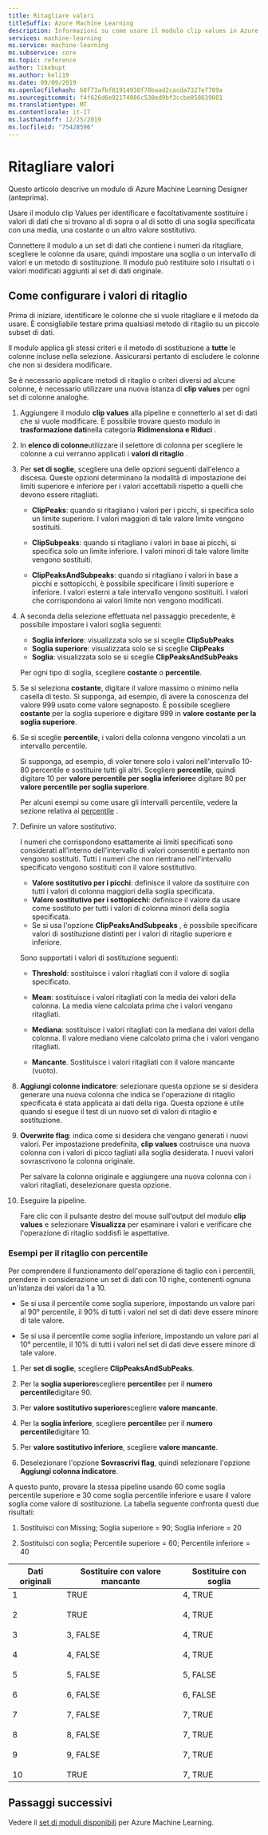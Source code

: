 ```yaml
---
title: Ritagliare valori
titleSuffix: Azure Machine Learning
description: Informazioni su come usare il modulo clip values in Azure Machine Learning per rilevare gli outlier e ritagliare o sostituire i valori.
services: machine-learning
ms.service: machine-learning
ms.subservice: core
ms.topic: reference
author: likebupt
ms.author: keli19
ms.date: 09/09/2019
ms.openlocfilehash: 68f73afbf81914938f78baad2cacda7327e7789a
ms.sourcegitcommit: f4f626d6e92174086c530ed9bf3ccbe058639081
ms.translationtype: MT
ms.contentlocale: it-IT
ms.lasthandoff: 12/25/2019
ms.locfileid: "75428596"
---
```

# <a name="clip-values"></a>Ritagliare valori

Questo articolo descrive un modulo di Azure Machine Learning Designer (anteprima).

Usare il modulo clip Values per identificare e facoltativamente sostituire i valori di dati che si trovano al di sopra o al di sotto di una soglia specificata con una media, una costante o un altro valore sostitutivo.  

Connettere il modulo a un set di dati che contiene i numeri da ritagliare, scegliere le colonne da usare, quindi impostare una soglia o un intervallo di valori e un metodo di sostituzione. Il modulo può restituire solo i risultati o i valori modificati aggiunti al set di dati originale.

## <a name="how-to-configure-clip-values"></a>Come configurare i valori di ritaglio

Prima di iniziare, identificare le colonne che si vuole ritagliare e il metodo da usare. È consigliabile testare prima qualsiasi metodo di ritaglio su un piccolo subset di dati.

Il modulo applica gli stessi criteri e il metodo di sostituzione a **tutte** le colonne incluse nella selezione. Assicurarsi pertanto di escludere le colonne che non si desidera modificare.

Se è necessario applicare metodi di ritaglio o criteri diversi ad alcune colonne, è necessario utilizzare una nuova istanza di **clip values** per ogni set di colonne analoghe.

1.  Aggiungere il modulo **clip values** alla pipeline e connetterlo al set di dati che si vuole modificare. È possibile trovare questo modulo in **trasformazione dati**nella categoria **Ridimensiona e Riduci** . 
  
1.  In **elenco di colonne**utilizzare il selettore di colonna per scegliere le colonne a cui verranno applicati i **valori di ritaglio** .  
  
1.  Per **set di soglie**, scegliere una delle opzioni seguenti dall'elenco a discesa. Queste opzioni determinano la modalità di impostazione dei limiti superiore e inferiore per i valori accettabili rispetto a quelli che devono essere ritagliati.  
  
    - **ClipPeaks**: quando si ritagliano i valori per i picchi, si specifica solo un limite superiore. I valori maggiori di tale valore limite vengono sostituiti.
  
    -  **ClipSubpeaks**: quando si ritagliano i valori in base ai picchi, si specifica solo un limite inferiore. I valori minori di tale valore limite vengono sostituiti.  
  
    - **ClipPeaksAndSubpeaks**: quando si ritagliano i valori in base a picchi e sottopicchi, è possibile specificare i limiti superiore e inferiore. I valori esterni a tale intervallo vengono sostituiti. I valori che corrispondono ai valori limite non vengono modificati.
  
1.  A seconda della selezione effettuata nel passaggio precedente, è possibile impostare i valori soglia seguenti: 

    + **Soglia inferiore**: visualizzata solo se si sceglie **ClipSubPeaks**
    + **Soglia superiore**: visualizzata solo se si sceglie **ClipPeaks**
    + **Soglia**: visualizzata solo se si sceglie **ClipPeaksAndSubPeaks**

    Per ogni tipo di soglia, scegliere **costante** o **percentile**.

1. Se si seleziona **costante**, digitare il valore massimo o minimo nella casella di testo. Si supponga, ad esempio, di avere la conoscenza del valore 999 usato come valore segnaposto. È possibile scegliere **costante** per la soglia superiore e digitare 999 in **valore costante per la soglia superiore**.
  
1. Se si sceglie **percentile**, i valori della colonna vengono vincolati a un intervallo percentile. 

    Si supponga, ad esempio, di voler tenere solo i valori nell'intervallo 10-80 percentile e sostituire tutti gli altri. Scegliere **percentile**, quindi digitare 10 per **valore percentile per soglia inferiore**e digitare 80 per **valore percentile per soglia superiore**. 

    Per alcuni esempi su come usare gli intervalli percentile, vedere la sezione relativa ai [percentile](#examples-for-clipping-using-percentiles) .  
  
1.  Definire un valore sostitutivo.

    I numeri che corrispondono esattamente ai limiti specificati sono considerati all'interno dell'intervallo di valori consentiti e pertanto non vengono sostituiti. Tutti i numeri che non rientrano nell'intervallo specificato vengono sostituiti con il valore sostitutivo. 
  
    + **Valore sostitutivo per i picchi**: definisce il valore da sostituire con tutti i valori di colonna maggiori della soglia specificata.  
    + **Valore sostitutivo per i sottopicchi**: definisce il valore da usare come sostituto per tutti i valori di colonna minori della soglia specificata.  
    + Se si usa l'opzione **ClipPeaksAndSubpeaks** , è possibile specificare valori di sostituzione distinti per i valori di ritaglio superiore e inferiore.  

    Sono supportati i valori di sostituzione seguenti:  
  
    -   **Threshold**: sostituisce i valori ritagliati con il valore di soglia specificato.  
  
    -   **Mean**: sostituisce i valori ritagliati con la media dei valori della colonna. La media viene calcolata prima che i valori vengano ritagliati.  
  
    -   **Mediana**: sostituisce i valori ritagliati con la mediana dei valori della colonna. Il valore mediano viene calcolato prima che i valori vengano ritagliati.   
  
    -   **Mancante**. Sostituisce i valori ritagliati con il valore mancante (vuoto).  
  
1.  **Aggiungi colonne indicatore**: selezionare questa opzione se si desidera generare una nuova colonna che indica se l'operazione di ritaglio specificata è stata applicata ai dati della riga. Questa opzione è utile quando si esegue il test di un nuovo set di valori di ritaglio e sostituzione.  
  
1. **Overwrite flag**: indica come si desidera che vengano generati i nuovi valori. Per impostazione predefinita, **clip values** costruisce una nuova colonna con i valori di picco tagliati alla soglia desiderata. I nuovi valori sovrascrivono la colonna originale.  
  
    Per salvare la colonna originale e aggiungere una nuova colonna con i valori ritagliati, deselezionare questa opzione.  
  
1.  Eseguire la pipeline.  
  
    Fare clic con il pulsante destro del mouse sull'output del modulo **clip values** e selezionare **Visualizza** per esaminare i valori e verificare che l'operazione di ritaglio soddisfi le aspettative.  
 
### <a name="examples-for-clipping-using-percentiles"></a>Esempi per il ritaglio con percentile

Per comprendere il funzionamento dell'operazione di taglio con i percentili, prendere in considerazione un set di dati con 10 righe, contenenti ognuna un'istanza dei valori da 1 a 10.  
  
- Se si usa il percentile come soglia superiore, impostando un valore pari al 90° percentile, il 90% di tutti i valori nel set di dati deve essere minore di tale valore.  
  
- Se si usa il percentile come soglia inferiore, impostando un valore pari al 10° percentile, il 10% di tutti i valori nel set di dati deve essere minore di tale valore.  
  
1.  Per **set di soglie**, scegliere **ClipPeaksAndSubPeaks**.  
  
1.  Per la **soglia superiore**scegliere **percentile**e per il **numero percentile**digitare 90.  
  
1.  Per **valore sostitutivo superiore**scegliere **valore mancante**.  
  
1.  Per la **soglia inferiore**, scegliere **percentile**e per il **numero percentile**digitare 10.  
  
1.  Per **valore sostitutivo inferiore**, scegliere **valore mancante**.  
  
1.  Deselezionare l'opzione **Sovrascrivi flag**, quindi selezionare l'opzione **Aggiungi colonna indicatore**.  
  
A questo punto, provare la stessa pipeline usando 60 come soglia percentile superiore e 30 come soglia percentile inferiore e usare il valore soglia come valore di sostituzione. La tabella seguente confronta questi due risultati:  
  
1.  Sostituisci con Missing; Soglia superiore = 90; Soglia inferiore = 20  
  
1.  Sostituisci con soglia; Percentile superiore = 60; Percentile inferiore = 40  
  
|Dati originali|Sostituire con valore mancante|Sostituire con soglia|  
|-------------------|--------------------------|----------------------------|  
|1<br /><br /> 2<br /><br /> 3<br /><br /> 4<br /><br /> 5<br /><br /> 6<br /><br /> 7<br /><br /> 8<br /><br /> 9<br /><br /> 10|TRUE<br /><br /> TRUE<br /><br /> 3, FALSE<br /><br /> 4, FALSE<br /><br /> 5, FALSE<br /><br /> 6, FALSE<br /><br /> 7, FALSE<br /><br /> 8, FALSE<br /><br /> 9, FALSE<br /><br /> TRUE|4, TRUE<br /><br /> 4, TRUE<br /><br /> 4, TRUE<br /><br /> 4, TRUE<br /><br /> 5, FALSE<br /><br /> 6, FALSE<br /><br /> 7, TRUE<br /><br /> 7, TRUE<br /><br /> 7, TRUE<br /><br /> 7, TRUE| 
 
## <a name="next-steps"></a>Passaggi successivi

Vedere il [set di moduli disponibili](module-reference.md) per Azure Machine Learning. 
